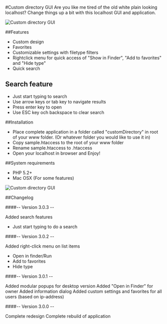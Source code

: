 #Custom directory GUI
Are you like me tired of the old white plain looking localhost?
Change things up a bit with this localhost GUI and application.

![Custom directory GUI](http://ridewing.se/uploads/UKj2hO5ozQ9RitH8lkij.png)

##Features
- Custom design
- Favorites
- Customizable settings with filetype filters
- Rightclick menu for quick access of "Show in Finder", "Add to favorites" and "Hide type"
- Quick search

## Search feature
- Just start typing to search
- Use arrow keys or tab key to navigate results
- Press enter key to open
- Use ESC key och backspace to clear search

##Installation
- Place complete application in a folder called "customDirectory" in root of your www folder. (Or whatever folder you would like to use it in)
- Copy sample.htaccess to the root of your www folder
- Rename sample.htaccess to .htaccess
- Open your localhost in browser and Enjoy!

##System requirements 
- PHP 5.2+
- Mac OSX (For some features)

![Custom directory GUI](http://ridewing.se/uploads/custom-sample1.png)

##Changelog

####-- Version 3.0.3 --

Added search features
- Just start typing to do a search

####-- Version 3.0.2 --

Added right-click menu on list items 
  - Open in finder/Run
  - Add to favorites
  - Hide type

####-- Version 3.0.1 --

Added modular popups for desktop version
Added "Open in Finder" for owner
Added information dialog
Added custom settings and favorites for all users (based on ip-address)

####-- Version 3.0.0 -- 

Complete redesign 
Complete rebuild of application 